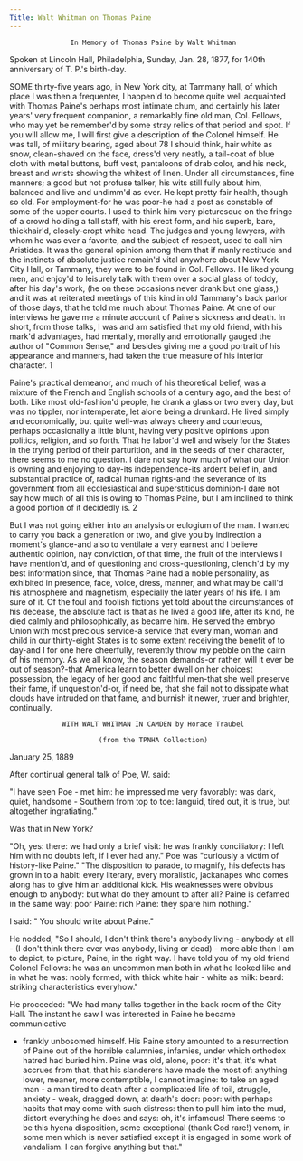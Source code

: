 ```yaml
---
Title: Walt Whitman on Thomas Paine
---
```


                   In Memory of Thomas Paine by Walt Whitman

   Spoken at Lincoln Hall, Philadelphia, Sunday, Jan. 28, 1877, for 140th
   anniversary of T. P.'s birth-day.

   SOME thirty-five years ago, in New York city, at Tammany hall, of which
   place I was then a frequenter, I happen'd to become quite well acquainted
   with Thomas Paine's perhaps most intimate chum, and certainly his later
   years' very frequent companion, a remarkably fine old man, Col. Fellows,
   who may yet be remember'd by some stray relics of that period and spot. If
   you will allow me, I will first give a description of the Colonel himself.
   He was tall, of military bearing, aged about 78 I should think, hair white
   as snow, clean-shaved on the face, dress'd very neatly, a tail-coat of
   blue cloth with metal buttons, buff vest, pantaloons of drab color, and
   his neck, breast and wrists showing the whitest of linen. Under all
   circumstances, fine manners; a good but not profuse talker, his wits still
   fully about him, balanced and live and undimm'd as ever. He kept pretty
   fair health, though so old. For employment-for he was poor-he had a post
   as constable of some of the upper courts. I used to think him very
   picturesque on the fringe of a crowd holding a tall staff, with his erect
   form, and his superb, bare, thickhair'd, closely-cropt white head. The
   judges and young lawyers, with whom he was ever a favorite, and the
   subject of respect, used to call him Aristides. It was the general opinion
   among them that if manly rectitude and the instincts of absolute justice
   remain'd vital anywhere about New York City Hall, or Tammany, they were to
   be found in Col. Fellows. He liked young men, and enjoy'd to leisurely
   talk with them over a social glass of toddy, after his day's work, (he on
   these occasions never drank but one glass,) and it was at reiterated
   meetings of this kind in old Tammany's back parlor of those days, that he
   told me much about Thomas Paine. At one of our interviews he gave me a
   minute account of Paine's sickness and death. In short, from those talks,
   I was and am satisfied that my old friend, with his mark'd advantages, had
   mentally, morally and emotionally gauged the author of "Common Sense," and
   besides giving me a good portrait of his appearance and manners, had taken
   the true measure of his interior
   character.
   1

   Paine's practical demeanor, and much of his theoretical belief, was a
   mixture of the French and English schools of a century ago, and the best
   of both. Like most old-fashion'd people, he drank a glass or two every
   day, but was no tippler, nor intemperate, let alone being a drunkard. He
   lived simply and economically, but quite well-was always cheery and
   courteous, perhaps occasionally a little blunt, having very positive
   opinions upon politics, religion, and so forth. That he labor'd well and
   wisely for the States in the trying period of their parturition, and in
   the seeds of their character, there seems to me no question. I dare not
   say how much of what our Union is owning and enjoying to day-its
   independence-its ardent belief in, and substantial practice of, radical
   human rights-and the severance of its government from all ecclesiastical
   and superstitious dominion-I dare not say how much of all this is owing to
   Thomas Paine, but I am inclined to think a good portion of it decidedly
   is.
   2

   But I was not going either into an analysis or eulogium of the man. I
   wanted to carry you back a generation or two, and give you by indirection
   a moment's glance-and also to ventilate a very earnest and I believe
   authentic opinion, nay conviction, of that time, the fruit of the
   interviews I have mention'd, and of questioning and cross-questioning,
   clench'd by my best information since, that Thomas Paine had a noble
   personality, as exhibited in presence, face, voice, dress, manner, and
   what may be call'd his atmosphere and magnetism, especially the later
   years of his life. I am sure of it. Of the foul and foolish fictions yet
   told about the circumstances of his decease, the absolute fact is that as
   he lived a good life, after its kind, he died calmly and philosophically,
   as became him. He served the embryo Union with most precious service-a
   service that every man, woman and child in our thirty-eight States is to
   some extent receiving the benefit of to day-and I for one here cheerfully,
   reverently throw my pebble on the cairn of his memory. As we all know, the
   season demands-or rather, will it ever be out of season?-that America
   learn to better dwell on her choicest possession, the legacy of her good
   and faithful men-that she well preserve their fame, if unquestion'd-or, if
   need be, that she fail not to dissipate what clouds have intruded on that
   fame, and burnish it newer, truer and brighter, continually.



                 WITH WALT WHITMAN IN CAMDEN by Horace Traubel

                          (from the TPNHA Collection)

   January 25, 1889

   After continual general talk of Poe, W. said:

   "I have seen Poe - met him: he impressed me very favorably: was dark,
   quiet, handsome - Southern from top to toe: languid, tired out, it is
   true, but altogether ingratiating."

   Was that in New York?

   "Oh, yes: there: we had only a brief visit: he was frankly conciliatory: I
   left him with no doubts left, if I ever had any." Poe was "curiously a
   victim of history-like Paine." "The disposition to parade, to magnify, his
   defects has grown in to a habit: every literary, every moralistic,
   jackanapes who comes along has to give him an additional kick. His
   weaknesses were obvious enough to anybody: but what do they amount to
   after all? Paine is defamed in the same way: poor Paine: rich Paine: they
   spare him nothing."

   I said: " You should write about Paine."

   He nodded, "So I should, I don't think there's anybody living - anybody at
   all - (I don't think there ever was anybody, living or dead) - more able
   than I am to depict, to picture, Paine, in the right way. I have told you
   of my old friend Colonel Fellows: he was an uncommon man both in what he
   looked like and in what he was: nobly formed, with thick white hair -
   white as milk: beard: striking characteristics everyhow."

   He proceeded: "We had many talks together in the back room of the City
   Hall. The instant he saw I was interested in Paine he became communicative
   - frankly unbosomed himself. His Paine story amounted to a resurrection of
   Paine out of the horrible calumnies, infamies, under which orthodox hatred
   had buried him. Paine was old, alone, poor: it's that, it's what accrues
   from that, that his slanderers have made the most of: anything lower,
   meaner, more contemptible, I cannot imagine: to take an aged man - a man
   tired to death after a complicated life of toil, struggle, anxiety - weak,
   dragged down, at death's door: poor: with perhaps habits that may come
   with such distress: then to pull him into the mud, distort everything he
   does and says: oh, it's infamous! There seems to be this hyena
   disposition, some exceptional (thank God rare!) venom, in some men which
   is never satisfied except it is engaged in some work of vandalism. I can
   forgive anything but that."
